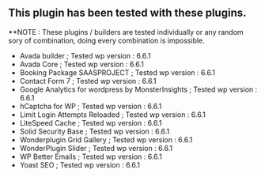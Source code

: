 ## This plugin has been tested with these plugins. </br>
**NOTE : These plugins / builders are tested individually or any random sory of combination, doing every combination is impossible. </br>
<ul>
  <li>Avada builder  ; Tested wp version : 6.6.1</li>
  <li>Avada Core  ; Tested wp version : 6.6.1</li>
  <li>Booking Package SAASPROJECT  ; Tested wp version : 6.6.1</li>
  <li>Contact Form 7  ; Tested wp version : 6.6.1</li>
  <li>Google Analytics for wordpress by MonsterInsights  ; Tested wp version : 6.6.1</li>
  <li>hCaptcha for WP   ; Tested wp version : 6.6.1</li>
  <li>Limit Login Attempts Reloaded  ; Tested wp version : 6.6.1</li>
  <li>LiteSpeed Cache  ; Tested wp version : 6.6.1</li>
  <li>Solid Security Base  ; Tested wp version : 6.6.1</li>
  <li>Wonderplugin Grid Gallery  ; Tested wp version : 6.6.1</li>
  <li>WonderPlugin Slider  ; Tested wp version : 6.6.1</li>
  <li>WP Better Emails  ; Tested wp version : 6.6.1</li>
  <li>Yoast SEO  ; Tested wp version : 6.6.1</li>
  
</ul>
